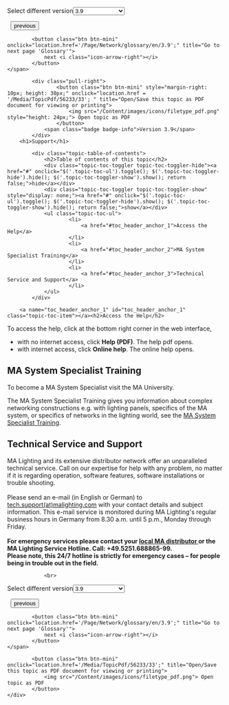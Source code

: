 
<div class="topic-navigation">

<div class="pull-right">
	<span class="pull-left">


<div class="pull-left">
<form action="/Topic/SetCurrentVersionNumber" class="form-inline" id="frmTagSelector" method="post">	<span class="form-mini">
		<div class="input-prepend"><span class="add-on">Select different version</span><select autocomplete="off" id="versionNumberId" name="versionNumberId" onchange="$(this).closest('#frmTagSelector').submit();" style="width: 120px;"><option value="">- latest -</option>
<option value="4">3.1</option>
<option value="8">3.2</option>
<option value="11">3.3</option>
<option value="15">3.4</option>
<option value="19">3.5</option>
<option value="22">3.6</option>
<option value="24">3.7</option>
<option value="28">3.8</option>
<option selected="selected" value="33">3.9</option>
</select></div>
		<input data-val="true" data-val-number="The field Int32 must be a number." data-val-required="The Int32 field is required." id="ProductId" name="ProductId" type="hidden" value="9">
		<input id="CurrentGuid" name="CurrentGuid" type="hidden" value="c0d3c7a0-f95d-4736-bcb2-46c48e7885cf">
	</span>
</form></div>&nbsp;	</span>
	<span class="pull-right" style="white-space: nowrap;">
			<button class="btn btn-mini" onclick="location.href='/Page/Network/Specifications/en/3.9'; " title="Go to previous page 'Specifications'">
				<i class="icon-arrow-left"></i> previous
			</button>

			<button class="btn btn-mini" onclick="location.href='/Page/Network/glossary/en/3.9';" title="Go to next page 'Glossary'">
				next <i class="icon-arrow-right"></i> 
			</button>
	</span>
</div>
<div class="clear-fix" style="margin-bottom: 10px"></div>
</div>

		
			<div class="pull-right">
					<button class="btn btn-mini" style="margin-right: 10px; height: 30px;" onclick="location.href = '/Media/TopicPdf/56233/33'; " title="Open/Save this topic as PDF document for viewing or printing">
						<img src="/Content/images/icons/filetype_pdf.png" style="height: 24px;"> Open topic as PDF
					</button>
				<span class="badge badge-info">Version 3.9</span>
			</div>
		<h1>Support</h1>

			<div class="topic-table-of-contents">
				<h2>Table of contents of this topic</h2>
				<div class="topic-toc-toggler topic-toc-toggler-hide"><a href="#" onclick="$('.topic-toc-ul').toggle(); $('.topic-toc-toggler-hide').hide(); $('.topic-toc-toggler-show').show(); return false;">hide</a></div>
				<div class="topic-toc-toggler topic-toc-toggler-show" style="display: none;"><a href="#" onclick="$('.topic-toc-ul').toggle(); $('.topic-toc-toggler-hide').show(); $('.topic-toc-toggler-show').hide(); return false;">show</a></div>
				<ul class="topic-toc-ul">
						<li>
							<a href="#toc_header_anchor_1">Access the Help</a>
						</li>
						<li>
							<a href="#toc_header_anchor_2">MA System Specialist Training</a>
						</li>
						<li>
							<a href="#toc_header_anchor_3">Technical Service and Support</a>
						</li>
				</ul>
			</div>

		<a name="toc_header_anchor_1" id="toc_header_anchor_1" class="topic-toc-item"></a><h2>Access the Help</h2>

<p>To access the help, click at the bottom right corner in the web interface,</p>

<ul>
	<li>with no internet access, click <strong>Help (PDF)</strong>. The help pdf opens.</li>
	<li>with internet access, click <strong>Online help</strong>. The online help opens.</li>
</ul>

<a name="toc_header_anchor_2" id="toc_header_anchor_2" class="topic-toc-item"></a><h2>MA System Specialist Training</h2>

<p>To become a MA System Specialist visit the MA University.</p>

<p>The MA System Specialist Training gives you information about complex networking constructions e.g. with lighting panels, specifics of the MA system, or specifics of networks in the lighting world, see the <a href="http://www.malighting.com/en/ma-university/ma-system-specialist-training.html">MA System Specialist Training</a>.</p>

<a name="toc_header_anchor_3" id="toc_header_anchor_3" class="topic-toc-item"></a><h2>Technical Service and Support</h2>

<p>MA Lighting and its extensive distributor network offer an unparalleled technical service. Call on our expertise for help with any problem, no matter if it is regarding operation, software features, software installations or trouble shooting.<br>
<br>
Please send an e-mail (in English or German) to <a href="mailto:tech.support(at)malighting.com">tech.support(at)malighting.com</a> with your contact details and subject information. This e-mail service is monitored during MA Lighting's regular business hours in Germany from 8.30 a.m. until 5 p.m., Monday through Friday.<br>
<br>
<strong>For emergency services please contact your <a href="http://www.malighting.com/company/ma-worldwide.html">local MA distributor </a>or the MA Lighting Service Hotline. Call: +49.5251.688865-99.<br>
Please note, this 24/7 hotline is strictly for emergency cases – for people being in trouble out in the field.</strong></p>


				<br>
<div class="topic-navigation">

<div class="pull-right">
	<span class="pull-left">


<div class="pull-left">
<form action="/Topic/SetCurrentVersionNumber" class="form-inline" id="frmTagSelector" method="post">	<span class="form-mini">
		<div class="input-prepend"><span class="add-on">Select different version</span><select autocomplete="off" id="versionNumberId" name="versionNumberId" onchange="$(this).closest('#frmTagSelector').submit();" style="width: 120px;"><option value="">- latest -</option>
<option value="4">3.1</option>
<option value="8">3.2</option>
<option value="11">3.3</option>
<option value="15">3.4</option>
<option value="19">3.5</option>
<option value="22">3.6</option>
<option value="24">3.7</option>
<option value="28">3.8</option>
<option selected="selected" value="33">3.9</option>
</select></div>
		<input data-val="true" data-val-number="The field Int32 must be a number." data-val-required="The Int32 field is required." id="ProductId" name="ProductId" type="hidden" value="9">
		<input id="CurrentGuid" name="CurrentGuid" type="hidden" value="c0d3c7a0-f95d-4736-bcb2-46c48e7885cf">
	</span>
</form></div>&nbsp;	</span>
	<span class="pull-right" style="white-space: nowrap;">
			<button class="btn btn-mini" onclick="location.href='/Page/Network/Specifications/en/3.9'; " title="Go to previous page 'Specifications'">
				<i class="icon-arrow-left"></i> previous
			</button>

			<button class="btn btn-mini" onclick="location.href='/Page/Network/glossary/en/3.9';" title="Go to next page 'Glossary'">
				next <i class="icon-arrow-right"></i> 
			</button>
	</span>
</div>
	<div class="clear-fix"></div>
	<div class="pull-right">
	
			<button class="btn btn-mini" onclick="location.href='/Media/TopicPdf/56233/33';" title="Open/Save this topic as PDF document for viewing or printing">
				<img src="/Content/images/icons/filetype_pdf.png"> Open topic as PDF
			</button>
	</div>
<div class="clear-fix" style="margin-bottom: 10px"></div>
</div>

	